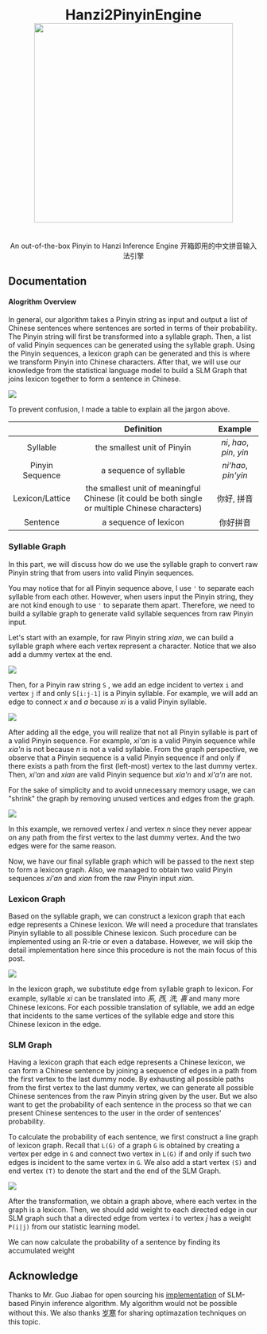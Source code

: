 <h1 align="center">
  <br>
    Hanzi2PinyinEngine
  </br>
  <img src="https://github.com/Olament/Hanzi2PinyinEngine/blob/master/imgs/demo.png" width="400">
</h1>
<p align="center">
  <br>
    An out-of-the-box Pinyin to Hanzi Inference Engine 开箱即用的中文拼音输入法引擎
  </br>
</p>

## Documentation

#### Alogrithm Overview

In general, our algorithm takes a Pinyin string as input and output a list of Chinese sentences where sentences are sorted in terms of their probability. The Pinyin string will first be transformed into a syllable graph. Then, a list of valid Pinyin sequences can be generated using the syllable graph. Using the Pinyin sequences, a lexicon graph can be generated and this is where we transform Pinyin into Chinese characters. After that, we will use our knowledge from the statistical language model to build a SLM Graph that joins lexicon together to form a sentence in Chinese.

![](https://github.com/Olament/Hanzi2PinyinEngine/blob/master/imgs/algorithm_overview.jpg)

To prevent confusion, I made a table to explain all the jargon above.

|                 |                          Definition                          |          Example          |
| :-------------: | :----------------------------------------------------------: | :-----------------------: |
|    Syllable     |                 the smallest unit of Pinyin                  | *ni*, *hao*, *pin*, *yin* |
| Pinyin Sequence |                    a sequence of syllable                    |    *ni'hao*, *pin'yin*    |
| Lexicon/Lattice | the smallest unit of meaningful Chinese (it could be both single or multiple Chinese characters) |        你好, 拼音         |
|    Sentence     |                    a sequence of lexicon                     |         你好拼音          |

### Syllable Graph

In this part, we will discuss how do we use the syllable graph to convert raw Pinyin string that from users into valid Pinyin sequences.

You may notice that for all Pinyin sequence above, I use ``'`` to separate each syllable from each other. However, when users input the Pinyin string, they are not kind enough to use ```'``` to separate them apart. Therefore, we need to build a syllable graph to generate valid syllable sequences from raw Pinyin input.

Let's start with an example, for raw Pinyin string *xian*, we can build a syllable graph where each vertex represent a character. Notice that we also add a dummy vertex at the end.

![](https://github.com/Olament/Hanzi2PinyinEngine/blob/master/imgs/syllable_graph_1.jpg)

Then, for a Pinyin raw string ```S``` , we add an edge incident to vertex ```i``` and vertex ```j``` if and only ```S[i:j-1]``` is a Pinyin syllable. For example, we will add an edge to connect *x* and *a* because *xi* is a valid Pinyin syllable. 

![](https://github.com/Olament/Hanzi2PinyinEngine/blob/master/imgs/syllable_graph_2.jpg)

After adding all the edge, you will realize that not all Pinyin syllable is part of a valid Pinyin sequence. For example, *xi'an* is a valid Pinyin sequence while *xia'n* is not because *n* is not a valid syllable. From the graph perspective, we observe that a Pinyin sequence is a valid Pinyin sequence if and only if there exists a path from the first (left-most) vertex to the last dummy vertex. Then, *xi'an* and *xian* are valid Pinyin sequence but *xia'n* and *xi'a'n* are not. 

For the sake of simplicity and to avoid unnecessary memory usage, we can "shrink" the graph by removing unused vertices and edges from the graph.

![](https://github.com/Olament/Hanzi2PinyinEngine/blob/master/imgs/syllable_graph_3.jpg)

In this example, we removed vertex *i* and vertex *n* since they never appear on any path from the first vertex to the last dummy vertex. And the two edges were for the same reason.

Now, we have our final syllable graph which will be passed to the next step to form a  lexicon graph. Also, we managed to obtain two valid Pinyin sequences *xi'an* and *xian* from the raw Pinyin input *xian*.

### Lexicon Graph

Based on the syllable graph, we can construct a lexicon graph that each edge represents a Chinese lexicon. We will need a procedure that translates Pinyin syllable to all possible Chinese lexicon. Such procedure can be implemented using an R-trie or even a database. However, we will skip the detail implementation here since this procedure is not the main focus of this post.

![](https://github.com/Olament/Hanzi2PinyinEngine/blob/master/imgs/lexicon_graph_1.jpg)

In the lexicon graph, we substitute edge from syllable graph to lexicon. For example, syllable *xi* can be translated into *系, 西, 洗, 喜* and many more Chinese lexicons. For each possible translation of syllable, we add an edge that incidents to the same vertices of the syllable edge and store this Chinese lexicon in the edge.

### SLM Graph

Having a lexicon graph that each edge represents a Chinese lexicon, we can form a Chinese sentence by joining a sequence of edges in a path from the first vertex to the last dummy node. By exhausting all possible paths from the first vertex to the last dummy vertex, we can generate all possible Chinese sentences from the raw Pinyin string given by the user. But we also want to get the probability of each sentence in the process so that we can present Chinese sentences to the user in the order of sentences' probability. 

To calculate the probability of each sentence, we first construct a line graph of lexicon graph. Recall that ```L(G)``` of a graph ```G``` is obtained by creating a vertex per edge in ```G``` and connect two vertex in ```L(G)``` if and only if such two edges is incident to the same vertex in ```G```. We also add a start vertex ```(S)``` and end vertex ```(T)``` to denote the start and the end of the SLM Graph.

![](https://github.com/Olament/Hanzi2PinyinEngine/blob/master/imgs/slm_graph_1.jpg)

After the transformation, we obtain a graph above, where each vertex in the graph is a lexicon. Then, we should add weight to each directed edge in our SLM graph such that a directed edge from vertex $i$ to vertex $j$ has a weight ```P(i|j)``` from our statistic learning model.

We can now calculate the probability of a sentence by finding its accumulated weight

## Acknowledge
Thanks to Mr. Guo Jiabao for open sourcing his [implementation](https://www.byvoid.com/zht/blog/slm_based_pinyin_ime) of SLM-based Pinyin inference algorithm. My algorithm would not be possible without this. We also thanks [岁寒](https://zhuanlan.zhihu.com/p/28332648) for sharing optimazation techniques on this topic.
